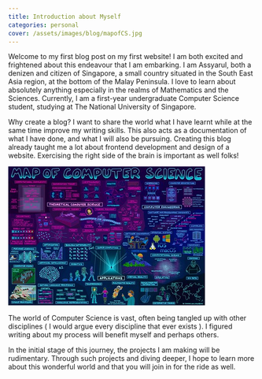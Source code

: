```yaml
---
title: Introduction about Myself
categories: personal
cover: /assets/images/blog/mapofCS.jpg
---
```


Welcome to my first blog post on my first website! I am both excited and frightened about this endeavour that I am embarking.  I am Assyarul, both a denizen and citizen of Singapore, a small country situated in the South East Asia region, at the bottom of the Malay Peninsula. I love to learn about absolutely anything especially in the realms of Mathematics and the Sciences. Currently, I am a first-year undergraduate Computer Science student, studying at The National University of Singapore. 

Why create a blog? I want to share the world what I have learnt while at the same time improve my writing skills. This also acts as a documentation of what I have done, and what I will also be pursuing. Creating this blog already taught me a lot about frontend development and design of a website. Exercising the right side of the brain is important as well folks!

![](/assets/images/blog/mapofCS.jpg)

The world of Computer Science is vast, often being tangled up with other disciplines ( I would argue every discipline that ever exists ). I figured writing about my process will benefit myself and perhaps others.

In the initial stage of this journey, the projects I am making will be rudimentary. Through such projects and diving deeper, I hope to learn more about this wonderful world and that you will join in for the ride as well.
